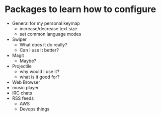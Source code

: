 # Packages to learn how to configure
- General for my personal keymap
  * increase/decrease text size
  * set common language modes 
- Swiper
  * What does it do really?
  * Can I use it better?
- Magit
  * Maybe? 
- Projectile
  * why would I use it?
  * what is it good for?
- Web Browser
- music player
- IRC chats
- RSS feeds
  * AWS
  * Devops things
  
